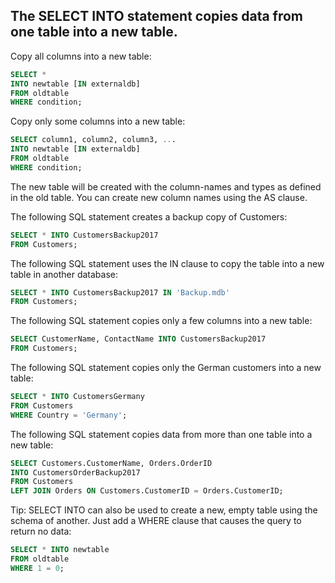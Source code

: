 ## The SELECT INTO statement copies data from one table into a new table.
Copy all columns into a new table:
```sql
SELECT *
INTO newtable [IN externaldb]
FROM oldtable
WHERE condition;
```
Copy only some columns into a new table:
```sql
SELECT column1, column2, column3, ...
INTO newtable [IN externaldb]
FROM oldtable
WHERE condition;
```
The new table will be created with the column-names and types as defined in the old table. You can create new column names using the AS clause.

The following SQL statement creates a backup copy of Customers:

```sql
SELECT * INTO CustomersBackup2017
FROM Customers;
```
The following SQL statement uses the IN clause to copy the table into a new table in another database:


```sql
SELECT * INTO CustomersBackup2017 IN 'Backup.mdb'
FROM Customers;
```
The following SQL statement copies only a few columns into a new table:

```sql
SELECT CustomerName, ContactName INTO CustomersBackup2017
FROM Customers;
```
The following SQL statement copies only the German customers into a new table:

```sql
SELECT * INTO CustomersGermany
FROM Customers
WHERE Country = 'Germany';
```
The following SQL statement copies data from more than one table into a new table:

```sql
SELECT Customers.CustomerName, Orders.OrderID
INTO CustomersOrderBackup2017
FROM Customers
LEFT JOIN Orders ON Customers.CustomerID = Orders.CustomerID;
```
Tip: SELECT INTO can also be used to create a new, empty table using the schema of another. Just add a WHERE clause that causes the query to return no data:

```sql
SELECT * INTO newtable
FROM oldtable
WHERE 1 = 0;
```